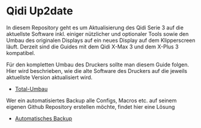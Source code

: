 # **Qidi Up2date**
In diesem Repository geht es um  Aktualisierung des Qidi Serie 3 auf die aktuellste Software inkl. einiger nützlicher und optionaler Tools sowie den Umbau des originalen Displays auf ein neues Display auf dem Klipperscreen läuft.
Derzeit sind die Guides mit dem Qidi X-Max 3 und dem X-Plus 3 kompatibel.

Für den kompletten Umbau des Druckers sollte man diesem Guide folgen. Hier wird beschrieben, wie die alte Software des Druckers auf die jeweils aktuellste Version aktualisiert wird.
+ [Total-Umbau](Klipper-Update/update+upgrade.md)

Wer ein automatisiertes Backup alle Configs, Macros etc. auf seinem eigenen Github Repository erstellen möchte, findet hier eine Lösung
+ [Automatisches Backup](Git-Backup/Autobackup.md)
